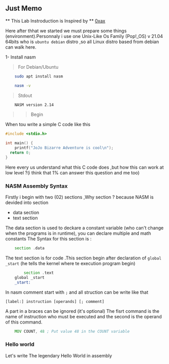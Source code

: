 ## Just Memo

** This Lab Instroduction is Inspired by ** [0xax](https://0xax.github.io/asm_1/)

Here after thhat we started we must prepare some things (environment).Personnaly i use one Unix-Like Os Family (Pop!_OS) v 21.04 
64bits who is `ubuntu debian` distro ,so all Linux distro based from debian can walk here.

> 
1- Install nasm
> For Debian/Ubuntu 
```bash
	sudo apt install nasm
```

```bash
	nasm -v
```
> Stdout

```bash
	NASM version 2.14
```
>> Begin 

When tou write a simple C code like this
```c
#include <stdio.h>

int main() {
	printf("JoJo Bizarre Adventure is cool\n");
  return 0;
}
 ```
Here every us understand what  this C code does ,but how this can work at low level ?(i think that 1% can  answer this question and me too)

### NASM Assembly Syntax

Firstly i begin with two (02) sections ,Why section ? because NASM is devided into section

- data section 
- text section 

The data section is used to deckare a constant variable (who can't change when the programs is in runtime), you can declare multiple and math constants 
The Syntax for this section is :

```asm
	section .data
```
The text section is for code .This section begin after declaration of `global _start` (he tells the kernel where te execution program begin)

```asm
        section .text
	global _start
	_start:
```
In nasm comment start with `;` and all struction can be write like that 

`[label:] instruction [operands] [; comment]`

A  part in a braces can be ignored (it's optional)
The fisrt command is the name of instruction who must be executed and the second is the operand of this command.




```asm
	MOV COUNT, 48 ; Put value 48 in the COUNT variable
``` 

### Hello world
Let's write The legendary Hello World in assembly








































































































































































































































































































